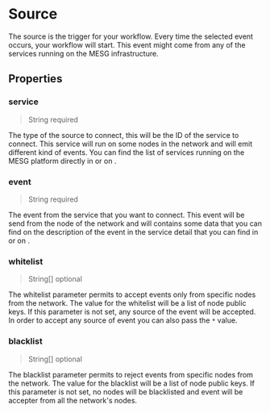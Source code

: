 # Source

The source is the trigger for your workflow. Every time the selected event occurs, your workflow will start. This event might come from any of the services running on the MESG infrastructure.

## Properties

### service

> String required

The type of the source to connect, this will be the ID of the service to connect. This service will run on some nodes in the network and will emit different kind of events. You can find the list of services running on the MESG platform directly in  or on .

### event

> String required

The event from the service that you want to connect. This event will be send from the node of the network and will contains some data that you can find on the description of the event in the service detail that you can find in  or on .

### whitelist

> String\[\] optional

The whitelist parameter permits to accept events only from specific nodes from the network. The value for the whitelist will be a list of node public keys. If this parameter is not set, any source of the event will be accepted. In order to accept any source of event you can also pass the `*` value.

### blacklist

> String\[\] optional

The blacklist parameter permits to reject events from specific nodes from the network. The value for the blacklist will be a list of node public keys. If this parameter is not set, no nodes will be blacklisted and event will be accepter from all the network's nodes.

